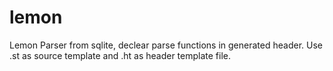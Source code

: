 # lemon
Lemon Parser from sqlite, declear parse functions in generated header. Use .st as source template and .ht as header template file.
